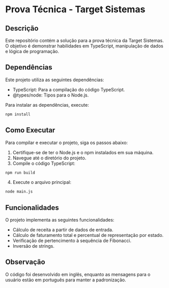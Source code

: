 # Prova Técnica - Target Sistemas

## Descrição

Este repositório contém a solução para a prova técnica da Target Sistemas. O objetivo é demonstrar habilidades em TypeScript, manipulação de dados e lógica de programação.

## Dependências

Este projeto utiliza as seguintes dependências:

- TypeScript: Para a compilação do código TypeScript.
- @types/node: Tipos para o Node.js.

Para instalar as dependências, execute:
```bash
npm install
```

## Como Executar

Para compilar e executar o projeto, siga os passos abaixo:

1. Certifique-se de ter o Node.js e o npm instalados em sua máquina.
2. Navegue até o diretório do projeto.
3. Compile o código TypeScript:

```bash
npm run build
```

4. Execute o arquivo principal:

```bash
node main.js
```

## Funcionalidades

O projeto implementa as seguintes funcionalidades:

- Cálculo de receita a partir de dados de entrada.
- Cálculo de faturamento total e percentual de representação por estado.
- Verificação de pertencimento à sequência de Fibonacci.
- Inversão de strings.

## Observação

O código foi desenvolvido em inglês, enquanto as mensagens para o usuário estão em português para manter a padronização.